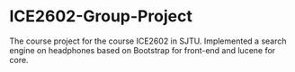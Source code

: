 # ICE2602-Group-Project
The course project for the course ICE2602 in SJTU. Implemented a search engine on headphones based on Bootstrap for front-end and lucene for core.
